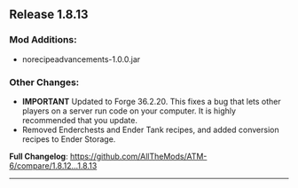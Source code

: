 ## Release 1.8.13

### Mod Additions:
- norecipeadvancements-1.0.0.jar
### Other Changes:
* **IMPORTANT** Updated to Forge 36.2.20. This fixes a bug that lets other players on a server run code on your computer. It is highly recommended that you update.
* Removed Enderchests and Ender Tank recipes, and added conversion recipes to Ender Storage.

**Full Changelog**: https://github.com/AllTheMods/ATM-6/compare/1.8.12...1.8.13

--------------------------------------------------------------------------------
